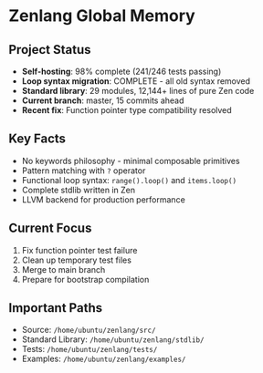 # Zenlang Global Memory

## Project Status
- **Self-hosting**: 98% complete (241/246 tests passing)
- **Loop syntax migration**: COMPLETE - all old syntax removed
- **Standard library**: 29 modules, 12,144+ lines of pure Zen code
- **Current branch**: master, 15 commits ahead
- **Recent fix**: Function pointer type compatibility resolved

## Key Facts
- No keywords philosophy - minimal composable primitives
- Pattern matching with `?` operator
- Functional loop syntax: `range().loop()` and `items.loop()`
- Complete stdlib written in Zen
- LLVM backend for production performance

## Current Focus
1. Fix function pointer test failure
2. Clean up temporary test files
3. Merge to main branch
4. Prepare for bootstrap compilation

## Important Paths
- Source: `/home/ubuntu/zenlang/src/`
- Standard Library: `/home/ubuntu/zenlang/stdlib/`
- Tests: `/home/ubuntu/zenlang/tests/`
- Examples: `/home/ubuntu/zenlang/examples/`